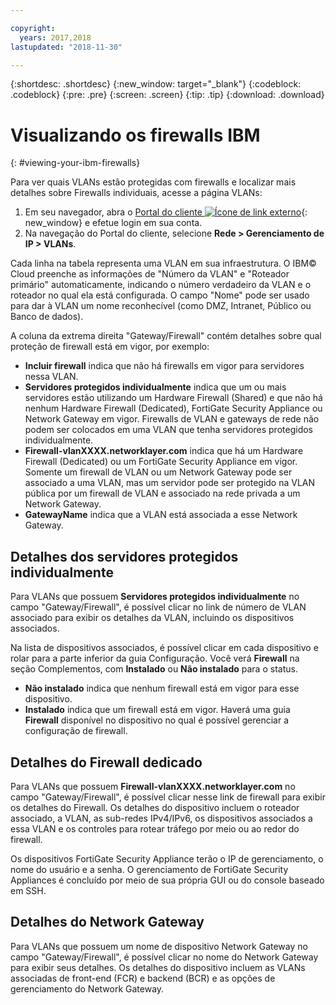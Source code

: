 ```yaml
---

copyright:
  years: 2017,2018
lastupdated: "2018-11-30"

---
```


{:shortdesc: .shortdesc}
{:new_window: target="_blank"}
{:codeblock: .codeblock}
{:pre: .pre}
{:screen: .screen}
{:tip: .tip}
{:download: .download}

# Visualizando os firewalls IBM
{: #viewing-your-ibm-firewalls}

Para ver quais VLANs estão protegidas com firewalls e localizar mais detalhes sobre Firewalls individuais, acesse a página VLANs:

1. Em seu navegador, abra o [Portal do cliente ![Ícone de link externo](../../icons/launch-glyph.svg "Ícone de link externo")](https://control.softlayer.com/){: new_window} e efetue login em sua conta.
2. Na navegação do Portal do cliente, selecione **Rede > Gerenciamento de IP > VLANs**.

Cada linha na tabela representa uma VLAN em sua infraestrutura. O IBM© Cloud preenche as informações de "Número da VLAN"
e "Roteador primário" automaticamente, indicando o número verdadeiro da VLAN e o roteador no qual ela está
configurada. O campo "Nome" pode ser usado para dar à VLAN um nome reconhecível (como DMZ, Intranet, Público ou Banco de dados).

A coluna da extrema direita "Gateway/Firewall" contém detalhes sobre qual proteção de firewall está em vigor, por exemplo:

- **Incluir firewall** indica que não há firewalls em vigor para servidores nessa VLAN.
- **Servidores protegidos individualmente** indica que um ou mais servidores estão utilizando um Hardware Firewall (Shared) e que não há nenhum Hardware Firewall (Dedicated), FortiGate Security Appliance ou Network Gateway em vigor. Firewalls de VLAN e gateways de rede não podem ser colocados em uma VLAN que tenha servidores protegidos individualmente.
- **Firewall-vlanXXXX.networklayer.com** indica que há um Hardware Firewall (Dedicated) ou um FortiGate Security Appliance em vigor. Somente um firewall de VLAN ou um Network Gateway pode ser associado a uma VLAN, mas um servidor pode ser protegido na VLAN pública por um firewall de VLAN e associado na rede privada a um Network Gateway.
- **GatewayName** indica que a VLAN está associada a esse Network Gateway.

## Detalhes dos servidores protegidos individualmente

Para VLANs que possuem **Servidores protegidos individualmente** no campo "Gateway/Firewall", é possível clicar no link de número de VLAN associado para exibir os detalhes da VLAN, incluindo os dispositivos associados.

Na lista de dispositivos associados, é possível clicar em cada dispositivo e rolar para a parte inferior da guia Configuração. Você verá **Firewall** na seção Complementos, com **Instalado** ou **Não instalado** para o status.

- **Não instalado** indica que nenhum firewall está em vigor para esse dispositivo.
- **Instalado** indica que um firewall está em vigor. Haverá uma guia **Firewall** disponível no dispositivo no qual é possível gerenciar a configuração de firewall.

## Detalhes do Firewall dedicado

Para VLANs que possuem **Firewall-vlanXXXX.networklayer.com** no campo "Gateway/Firewall", é possível clicar nesse link de firewall para exibir os detalhes do Firewall. Os detalhes do dispositivo incluem o roteador associado, a VLAN, as sub-redes IPv4/IPv6, os dispositivos associados a essa VLAN e os controles para rotear tráfego por meio ou ao redor do firewall.

Os dispositivos FortiGate Security Appliance terão o IP de gerenciamento, o nome do usuário e a senha.  O gerenciamento de FortiGate Security Appliances é concluído por meio de sua própria GUI ou do console baseado em SSH.

## Detalhes do Network Gateway

Para VLANs que possuem um nome de dispositivo Network Gateway no campo "Gateway/Firewall", é possível clicar no nome do Network Gateway para exibir seus detalhes. Os detalhes do dispositivo incluem as VLANs associadas de front-end (FCR) e backend (BCR) e as opções de gerenciamento do Network Gateway.
